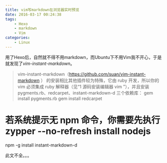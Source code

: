 ```yaml
---
title: vim写markdown在浏览器实时预览
date: 2016-03-17 00:24:38
tags:
    - Hexo
    - markdown
    - Vim
categories:
    - Linux
---
```

用了Hexo后，自然就不得不用markdown，而Ubuntu下不用Vim我不开心，于是就发现了*vim-instant-markdown*。

> vim-instant-markdown（https://github.com/suan/vim-instant-markdown ） 的安装相比其他插件较为特殊，它由 ruby 开发，所以你的 vim 必须集成 ruby 解释器（见“1 源码安装编辑器 vim ”），并且安装 pygments.rb、redcarpet、instant-markdown-d 三个依赖库：
gem install pygments.rb
gem install redcarpet
# 若系统提示无 npm 命令，你需要先执行 zypper --no-refresh install nodejs
npm -g install instant-markdown-d

此文不全。。。
